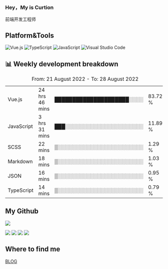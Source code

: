 ### Hey，My is Curtion
前端开发工程师
## Platform&Tools

![Vue.js](https://img.shields.io/badge/-Vue.js-4FC08D?style=flat-square&logo=Vue.js&logoColor=white)
![TypeScript](https://img.shields.io/badge/-TypeScript-007ACC?style=flat-square&logo=typescript&logoColor=white)
![JavaScript](https://img.shields.io/badge/-JavaScript-F7DF1E?style=flat-square&logo=javascript&logoColor=black)
![Visual Studio Code](https://img.shields.io/badge/-VSCode-007ACC?style=flat-square&logo=Visual-Studio-Code&logoColor=white)

## 📊 Weekly development breakdown

<!--START_SECTION:waka-->

<table><caption>From: 21 August 2022 - To: 28 August 2022</caption><tr><td>Vue.js</td><td>24 hrs 46 mins</td><td>█████████████████████░░░░</td><td>83.72 %</td></tr><tr><td>JavaScript</td><td>3 hrs 31 mins</td><td>███░░░░░░░░░░░░░░░░░░░░░░</td><td>11.89 %</td></tr><tr><td>SCSS</td><td>22 mins</td><td>▒░░░░░░░░░░░░░░░░░░░░░░░░</td><td>1.29 %</td></tr><tr><td>Markdown</td><td>18 mins</td><td>▒░░░░░░░░░░░░░░░░░░░░░░░░</td><td>1.03 %</td></tr><tr><td>JSON</td><td>16 mins</td><td>▒░░░░░░░░░░░░░░░░░░░░░░░░</td><td>0.95 %</td></tr><tr><td>TypeScript</td><td>14 mins</td><td>▒░░░░░░░░░░░░░░░░░░░░░░░░</td><td>0.79 %</td></tr></table>

<!--END_SECTION:waka-->

## My Github

![](http://github-profile-summary-cards.vercel.app/api/cards/profile-details?username=curtion&theme=nord_bright)

![](http://github-profile-summary-cards.vercel.app/api/cards/stats?username=curtion&theme=nord_bright)
![](http://github-profile-summary-cards.vercel.app/api/cards/productive-time?username=curtion&theme=nord_bright&utcOffset=8)
![](http://github-profile-summary-cards.vercel.app/api/cards/repos-per-language?username=curtion&theme=nord_bright)
![](http://github-profile-summary-cards.vercel.app/api/cards/most-commit-language?username=curtion&theme=nord_bright)

## Where to find me

[BLOG](https://blog.3gxk.net)
